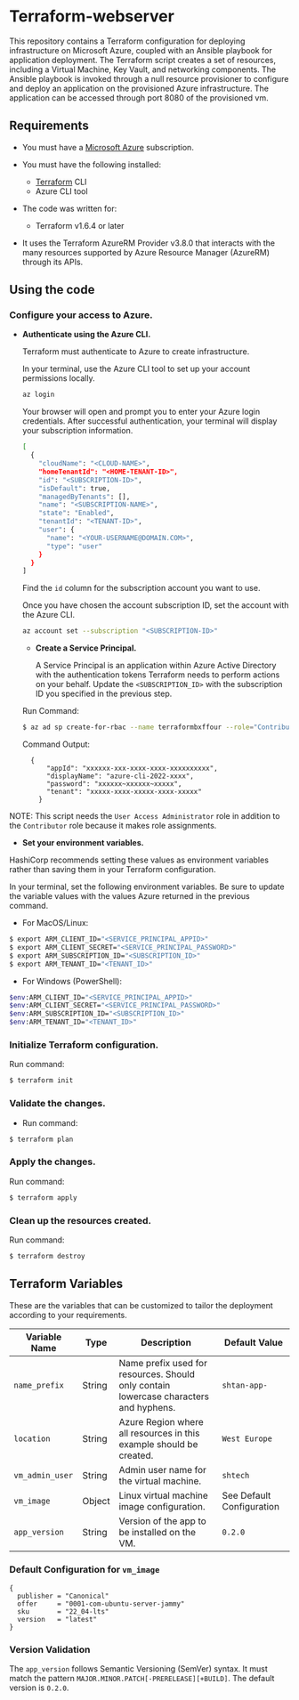 # Terraform-webserver

This repository contains a Terraform configuration for deploying infrastructure on Microsoft Azure, coupled with an Ansible playbook for application deployment. The Terraform script creates a set of resources, including a Virtual Machine, Key Vault, and networking components. The Ansible playbook is invoked through a null resource provisioner to configure and deploy an application on the provisioned Azure infrastructure. The application can be accessed through port 8080 of the provisioned vm.
## Requirements

* You must have a [Microsoft Azure](https://azure.microsoft.com/) subscription.

* You must have the following installed:
  * [Terraform](https://www.terraform.io/) CLI
  * Azure CLI tool

* The code was written for:
  * Terraform v1.6.4 or later

* It uses the Terraform AzureRM Provider v3.8.0 that interacts with the many resources supported by Azure Resource Manager (AzureRM) through its APIs.

## Using the code

### Configure your access to Azure.

* **Authenticate using the Azure CLI.**

    Terraform must authenticate to Azure to create infrastructure.

    In your terminal, use the Azure CLI tool to set up your account permissions locally.

    ```bash
    az login  
    ```

    Your browser will open and prompt you to enter your Azure login credentials. After successful authentication, your terminal will display your subscription information.

    ```bash
    [
      {
        "cloudName": "<CLOUD-NAME>",
        "homeTenantId": "<HOME-TENANT-ID>",
        "id": "<SUBSCRIPTION-ID>",
        "isDefault": true,
        "managedByTenants": [],
        "name": "<SUBSCRIPTION-NAME>",
        "state": "Enabled",
        "tenantId": "<TENANT-ID>",
        "user": {
          "name": "<YOUR-USERNAME@DOMAIN.COM>",
          "type": "user"
        }
      }
    ]
    ```

    Find the `id` column for the subscription account you want to use.

    Once you have chosen the account subscription ID, set the account with the Azure CLI.

    ```bash
    az account set --subscription "<SUBSCRIPTION-ID>"
    ```

  * **Create a Service Principal.**

    A Service Principal is an application within Azure Active Directory with the authentication tokens Terraform needs to perform actions on your behalf. Update the `<SUBSCRIPTION_ID>` with the subscription ID you specified in the previous step.
  
   Run Command:
   ```bash
   $ az ad sp create-for-rbac --name terraformbxffour --role="Contributor" --role "User Access Administrator" --scopes="/subscriptions/<SUBSCRIPTION-ID>"
   ```
  Command Output:
  ```
    {
        "appId": "xxxxxx-xxx-xxxx-xxxx-xxxxxxxxxx",
        "displayName": "azure-cli-2022-xxxx",
        "password": "xxxxxx~xxxxxx~xxxxx",
        "tenant": "xxxxx-xxxx-xxxxx-xxxx-xxxxx"
      }
  ```
NOTE: This script needs the `User Access Administrator` role in addition to the `Contributor` role because it makes role assignments.

* **Set your environment variables.**

HashiCorp recommends setting these values as environment variables rather than saving them in your Terraform configuration.

In your terminal, set the following environment variables. Be sure to update the variable values with the values Azure returned in the previous command.

  * For MacOS/Linux:

```bash
$ export ARM_CLIENT_ID="<SERVICE_PRINCIPAL_APPID>"
$ export ARM_CLIENT_SECRET="<SERVICE_PRINCIPAL_PASSWORD>"
$ export ARM_SUBSCRIPTION_ID="<SUBSCRIPTION_ID>"
$ export ARM_TENANT_ID="<TENANT_ID>"
```

  * For Windows (PowerShell):

```bash
$env:ARM_CLIENT_ID="<SERVICE_PRINCIPAL_APPID>"
$env:ARM_CLIENT_SECRET="<SERVICE_PRINCIPAL_PASSWORD>"
$env:ARM_SUBSCRIPTION_ID="<SUBSCRIPTION_ID>"
$env:ARM_TENANT_ID="<TENANT_ID>"
```

### Initialize Terraform configuration.

  Run command:
```bash
$ terraform init
```

### Validate the changes.

- Run command:
```bash
$ terraform plan
```

### Apply the changes.

Run command:
```bash
$ terraform apply
```

### Clean up the resources created.

Run command:
```bash
$ terraform destroy
```

## Terraform Variables

These are the variables that can be customized to tailor the deployment according to your requirements.

| Variable Name  | Type    | Description                                                                                                                      | Default Value                |
| -------------- | ------- | -------------------------------------------------------------------------------------------------------------------------------- | ---------------------------- |
| `name_prefix`  | String  | Name prefix used for resources. Should only contain lowercase characters and hyphens.                                         | `shtan-app-`                 |
| `location`     | String  | Azure Region where all resources in this example should be created.                                                             | `West Europe`                |
| `vm_admin_user`| String  | Admin user name for the virtual machine.                                                                                        | `shtech`                     |
| `vm_image`     | Object  | Linux virtual machine image configuration.                                                                                    | See Default Configuration   |
| `app_version`  | String  | Version of the app to be installed on the VM.                                                                                  | `0.2.0`                      |

### Default Configuration for `vm_image`

```hcl
{
  publisher = "Canonical"
  offer     = "0001-com-ubuntu-server-jammy"
  sku       = "22_04-lts"
  version   = "latest"
}
```

### Version Validation

The `app_version` follows Semantic Versioning (SemVer) syntax. It must match the pattern `MAJOR.MINOR.PATCH[-PRERELEASE][+BUILD]`. The default version is `0.2.0`.
